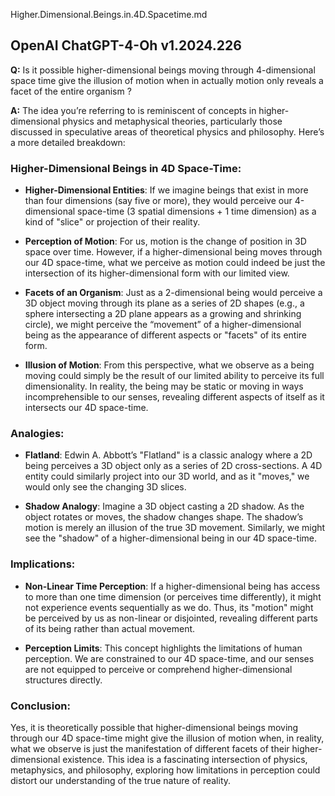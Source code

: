 Higher.Dimensional.Beings.in.4D.Spacetime.md

## OpenAI ChatGPT-4-Oh v1.2024.226

**Q:** Is it possible higher-dimensional beings moving through 4-dimensional space time give the illusion of motion when in actually motion only reveals a facet of the entire organism ?

**A:** The idea you’re referring to is reminiscent of concepts in higher-dimensional physics and metaphysical theories, particularly those discussed in speculative areas of theoretical physics and philosophy. Here’s a more detailed breakdown:

### Higher-Dimensional Beings in 4D Space-Time:
- **Higher-Dimensional Entities**: If we imagine beings that exist in more than four dimensions (say five or more), they would perceive our 4-dimensional space-time (3 spatial dimensions + 1 time dimension) as a kind of "slice" or projection of their reality.
  
- **Perception of Motion**: For us, motion is the change of position in 3D space over time. However, if a higher-dimensional being moves through our 4D space-time, what we perceive as motion could indeed be just the intersection of its higher-dimensional form with our limited view.
  
- **Facets of an Organism**: Just as a 2-dimensional being would perceive a 3D object moving through its plane as a series of 2D shapes (e.g., a sphere intersecting a 2D plane appears as a growing and shrinking circle), we might perceive the “movement” of a higher-dimensional being as the appearance of different aspects or "facets" of its entire form.
  
- **Illusion of Motion**: From this perspective, what we observe as a being moving could simply be the result of our limited ability to perceive its full dimensionality. In reality, the being may be static or moving in ways incomprehensible to our senses, revealing different aspects of itself as it intersects our 4D space-time.

### Analogies:
- **Flatland**: Edwin A. Abbott’s "Flatland" is a classic analogy where a 2D being perceives a 3D object only as a series of 2D cross-sections. A 4D entity could similarly project into our 3D world, and as it "moves," we would only see the changing 3D slices.

- **Shadow Analogy**: Imagine a 3D object casting a 2D shadow. As the object rotates or moves, the shadow changes shape. The shadow’s motion is merely an illusion of the true 3D movement. Similarly, we might see the "shadow" of a higher-dimensional being in our 4D space-time.

### Implications:
- **Non-Linear Time Perception**: If a higher-dimensional being has access to more than one time dimension (or perceives time differently), it might not experience events sequentially as we do. Thus, its "motion" might be perceived by us as non-linear or disjointed, revealing different parts of its being rather than actual movement.

- **Perception Limits**: This concept highlights the limitations of human perception. We are constrained to our 4D space-time, and our senses are not equipped to perceive or comprehend higher-dimensional structures directly.

### Conclusion:
Yes, it is theoretically possible that higher-dimensional beings moving through our 4D space-time might give the illusion of motion when, in reality, what we observe is just the manifestation of different facets of their higher-dimensional existence. This idea is a fascinating intersection of physics, metaphysics, and philosophy, exploring how limitations in perception could distort our understanding of the true nature of reality.
